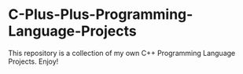 # C-Plus-Plus-Programming-Language-Projects
This repository is a collection of my own C++ Programming Language Projects. Enjoy!
